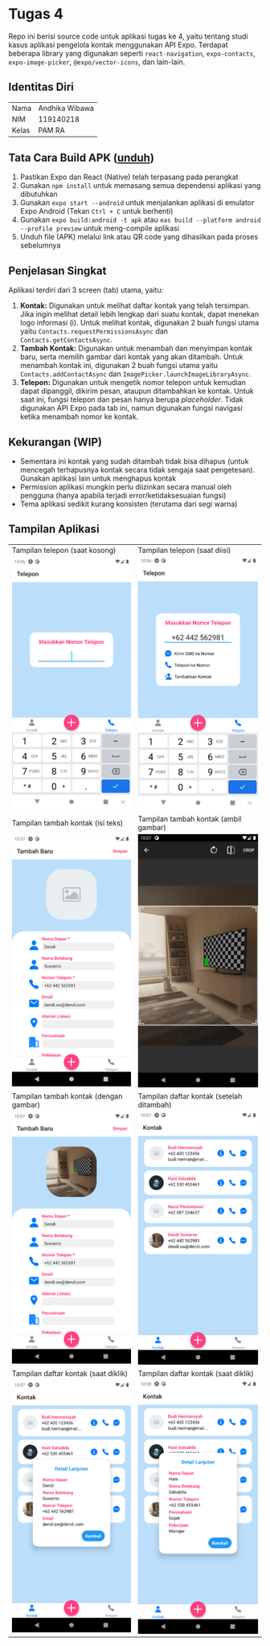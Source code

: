 # Tugas 4
Repo ini berisi source code untuk aplikasi tugas ke 4, yaitu tentang studi kasus aplikasi pengelola kontak menggunakan API Expo.
Terdapat beberapa library yang digunakan seperti `react-navigation`, `expo-contacts`, `expo-image-picker`, `@expo/vector-icons`, dan lain-lain.

## Identitas Diri
|||
|-|-|
|Nama|Andhika Wibawa|
|NIM|119140218|
|Kelas|PAM RA|

## Tata Cara Build APK ([unduh](docs/RA-Andhika%20Wibawa-119140218-Tugas%20Individu%204.apk))
1. Pastikan Expo dan React (Native) telah terpasang pada perangkat
2. Gunakan `npm install` untuk memasang semua dependensi aplikasi yang dibutuhkan
2. Gunakan `expo start --android` untuk menjalankan aplikasi di emulator Expo Android (Tekan `Ctrl + C` untuk berhenti)
3. Gunakan `expo build:android -t apk` atau `eas build --platform android --profile preview` untuk meng-compile aplikasi
4. Unduh file (APK) melalui link atau QR code yang dihasilkan pada proses sebelumnya

## Penjelasan Singkat
Aplikasi terdiri dari 3 screen (tab) utama, yaitu:
1. **Kontak:** Digunakan untuk melihat daftar kontak yang telah tersimpan. Jika ingin melihat detail lebih lengkap dari suatu kontak, dapat menekan logo informasi (i). Untuk melihat kontak, digunakan 2 buah fungsi utama yaitu `Contacts.requestPermissionsAsync` dan `Contacts.getContactsAsync`.
2. **Tambah Kontak:** Digunakan untuk menambah dan menyimpan kontak baru, serta memilih gambar dari kontak yang akan ditambah. Untuk menambah kontak ini, digunakan 2 buah fungsi utama yaitu `Contacts.addContactAsync` dan `ImagePicker.launchImageLibraryAsync`.
3. **Telepon:** Digunakan untuk mengetik nomor telepon untuk kemudian dapat dipanggil, dikirim pesan, ataupun ditambahkan ke kontak. Untuk saat ini, fungsi telepon dan pesan hanya berupa _placeholder_. Tidak digunakan API Expo pada tab ini, namun digunakan fungsi navigasi ketika menambah nomor ke kontak.

## Kekurangan (WIP)
- Sementara ini kontak yang sudah ditambah tidak bisa dihapus (untuk mencegah terhapusnya kontak secara tidak sengaja saat pengetesan). Gunakan aplikasi lain untuk menghapus kontak
- Permission aplikasi mungkin perlu diizinkan secara manual oleh pengguna (hanya apabila terjadi error/ketidaksesuaian fungsi)
- Tema aplikasi sedikit kurang konsisten (terutama dari segi warna)

## Tampilan Aplikasi
<table>
    <tr>
        <td>Tampilan telepon (saat kosong)</td>
        <td>Tampilan telepon (saat diisi)</td>
    </tr>
    <tr>
        <td><img src="docs/Screenshot_1.png" width=300></td>
        <td><img src="docs/Screenshot_2.png" width=300></td>
    </tr>
    <tr>
        <td>Tampilan tambah kontak (isi teks)</td>
        <td>Tampilan tambah kontak (ambil gambar)</td>
    </tr>
    <tr>
        <td><img src="docs/Screenshot_3.png" width=300></td>
        <td><img src="docs/Screenshot_4.png" width=300></td>
    </tr>
        <tr>
        <td>Tampilan tambah kontak (dengan gambar)</td>
        <td>Tampilan daftar kontak (setelah ditambah)</td>
    </tr>
    <tr>
        <td><img src="docs/Screenshot_5.png" width=300></td>
        <td><img src="docs/Screenshot_6.png" width=300></td>
    </tr>
        <tr>
        <td>Tampilan daftar kontak (saat diklik)</td>
        <td>Tampilan daftar kontak (saat diklik)</td>
    </tr>
    <tr>
        <td><img src="docs/Screenshot_7.png" width=300></td>
        <td><img src="docs/Screenshot_8.png" width=300></td>
    </tr>
</table>

